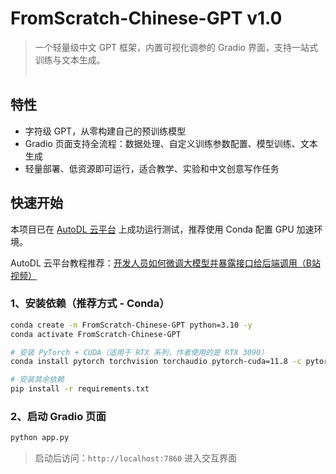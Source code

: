 # FromScratch-Chinese-GPT v1.0

> 一个轻量级中文 GPT 框架，内置可视化调参的 Gradio 界面，支持一站式训练与文本生成。  
&nbsp;

## 特性

- 字符级 GPT，从零构建自己的预训练模型
- Gradio 页面支持全流程：数据处理、自定义训练参数配置、模型训练、文本生成
- 轻量部署、低资源即可运行，适合教学、实验和中文创意写作任务
&nbsp;

## 快速开始

本项目已在 [AutoDL 云平台](https://www.autodl.com/) 上成功运行测试，推荐使用 Conda 配置 GPU 加速环境。

AutoDL 云平台教程推荐：[开发人员如何微调大模型并暴露接口给后端调用（B站视频）](https://www.bilibili.com/video/BV1R6P7eVEtd)

### 1️、安装依赖（推荐方式 - Conda）

```bash
conda create -n FromScratch-Chinese-GPT python=3.10 -y
conda activate FromScratch-Chinese-GPT

# 安装 PyTorch + CUDA（适用于 RTX 系列，作者使用的是 RTX 3090）
conda install pytorch torchvision torchaudio pytorch-cuda=11.8 -c pytorch -c nvidia

# 安装其余依赖
pip install -r requirements.txt
```

### 2️、启动 Gradio 页面

```bash
python app.py
```

> 启动后访问：`http://localhost:7860` 进入交互界面 

&nbsp;